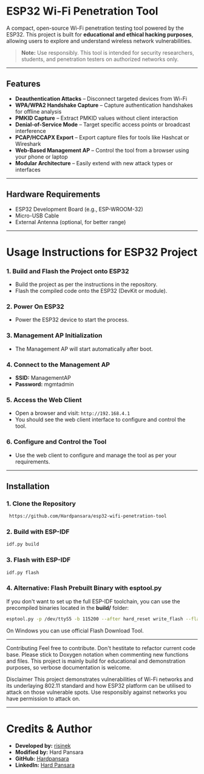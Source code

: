 # ESP32 Wi-Fi Penetration Tool

A compact, open-source Wi-Fi penetration testing tool powered by the ESP32. This project is built for **educational and ethical hacking purposes**, allowing users to explore and understand wireless network vulnerabilities.

> **Note:** Use responsibly. This tool is intended for security researchers, students, and penetration testers on authorized networks only.

---

## Features

- **Deauthentication Attacks** – Disconnect targeted devices from Wi-Fi
- **WPA/WPA2 Handshake Capture** – Capture authentication handshakes for offline analysis
- **PMKID Capture** – Extract PMKID values without client interaction
- **Denial-of-Service Mode** – Target specific access points or broadcast interference
- **PCAP/HCCAPX Export** – Export capture files for tools like Hashcat or Wireshark
- **Web-Based Management AP** – Control the tool from a browser using your phone or laptop
- **Modular Architecture** – Easily extend with new attack types or interfaces

---

## Hardware Requirements

- ESP32 Development Board (e.g., ESP-WROOM-32)
- Micro-USB Cable
- External Antenna (optional, for better range)

---

# Usage Instructions for ESP32 Project

### 1. Build and Flash the Project onto ESP32
- Build the project as per the instructions in the repository.
- Flash the compiled code onto the ESP32 (DevKit or module).

### 2. Power On ESP32
- Power the ESP32 device to start the process.

### 3. Management AP Initialization
- The Management AP will start automatically after boot.

### 4. Connect to the Management AP
- **SSID:** ManagementAP
- **Password:** mgmtadmin

### 5. Access the Web Client
- Open a browser and visit: `http://192.168.4.1`
- You should see the web client interface to configure and control the tool.

### 6. Configure and Control the Tool
- Use the web client to configure and manage the tool as per your requirements.


---

## Installation

### 1. Clone the Repository
```bash
 https://github.com/Hardpansara/esp32-wifi-penetration-tool

```

### 2. Build with ESP-IDF

```bash
idf.py build
```

### 3. Flash with ESP-IDF

```bash
idf.py flash
```

### 4. Alternative: Flash Prebuilt Binary with esptool.py

If you don't want to set up the full ESP-IDF toolchain, you can use the precompiled binaries located in the **build/** folder:
```bash
esptool.py -p /dev/ttyS5 -b 115200 --after hard_reset write_flash --flash_mode dio --flash_freq 40m --flash_size detect 0x8000 build/partition_table/partition-table.bin 0x1000 build/bootloader/bootloader.bin 0x10000 build/esp32-wifi-penetration-tool.bin
```

On Windows you can use official Flash Download Tool.

---
Contributing
Feel free to contribute. Don't hestitate to refactor current code base. Please stick to Doxygen notation when commenting new functions and files. This project is mainly build for educational and demonstration purposes, so verbose documentation is welcome.

Disclaimer
This project demonstrates vulnerabilities of Wi-Fi networks and its underlaying 802.11 standard and how ESP32 platform can be utilised to attack on those vulnerable spots. Use responsibly against networks you have permission to attack on.

---

# Credits & Author

- **Developed by:** [risinek](https://github.com/risinek/esp32-wifi-penetration-tool)
- **Modified by:** Hard Pansara
- **GitHub:** [Hardpansara](https://github.com/Hardpansara)
- **LinkedIn:** [Hard Pansara](http://linkedin.com/in/hard-pansara-22582a288)
